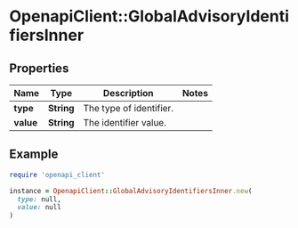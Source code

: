 # OpenapiClient::GlobalAdvisoryIdentifiersInner

## Properties

| Name | Type | Description | Notes |
| ---- | ---- | ----------- | ----- |
| **type** | **String** | The type of identifier. |  |
| **value** | **String** | The identifier value. |  |

## Example

```ruby
require 'openapi_client'

instance = OpenapiClient::GlobalAdvisoryIdentifiersInner.new(
  type: null,
  value: null
)
```

